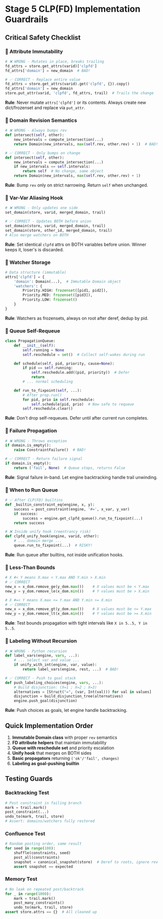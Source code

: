 # Stage 5 CLP(FD) Implementation Guardrails

## Critical Safety Checklist

### 🔴 Attribute Immutability
```python
# ❌ WRONG - Mutates in place, breaks trailing
fd_attrs = store.get_attrs(varid)['clpfd']
fd_attrs['domain'] = new_domain  # BAD!

# ✅ CORRECT - Replace entire value
fd_attrs = store.get_attrs(varid).get('clpfd', {}).copy()
fd_attrs['domain'] = new_domain
store.put_attr(varid, 'clpfd', fd_attrs, trail)  # Trails the change
```

**Rule**: Never mutate `attrs['clpfd']` or its contents. Always create new dict/frozenset and replace via `put_attr`.

### 🔴 Domain Revision Semantics
```python
# ❌ WRONG - Always bumps rev
def intersect(self, other):
    new_intervals = compute_intersection(...)
    return Domain(new_intervals, max(self.rev, other.rev) + 1)  # BAD!

# ✅ CORRECT - Only bumps on change
def intersect(self, other):
    new_intervals = compute_intersection(...)
    if new_intervals == self.intervals:
        return self  # No change, same object
    return Domain(new_intervals, max(self.rev, other.rev) + 1)
```

**Rule**: Bump `rev` only on strict narrowing. Return `self` when unchanged.

### 🔴 Var-Var Aliasing Hook
```python
# ❌ WRONG - Only updates one side
set_domain(store, varid, merged_domain, trail)

# ✅ CORRECT - Updates BOTH before union
set_domain(store, varid, merged_domain, trail)
set_domain(store, other_id, merged_domain, trail)
# Also merge watchers on BOTH
```

**Rule**: Set identical `clpfd` attrs on BOTH variables before union. Winner keeps it, loser's is discarded.

### 🔴 Watcher Storage
```python
# Data structure (immutable)
attrs['clpfd'] = {
    'domain': Domain(...),  # Immutable Domain object
    'watchers': {
        Priority.HIGH: frozenset([pid1, pid2]),
        Priority.MED: frozenset([pid3]),
        Priority.LOW: frozenset()
    }
}
```

**Rule**: Watchers as frozensets, always on root after deref, dedup by pid.

### 🔴 Queue Self-Requeue
```python
class PropagationQueue:
    def __init__(self):
        self.running = None
        self.reschedule = set()  # Collect self-wakes during run

    def schedule(self, pid, priority, cause=None):
        if pid == self.running:
            self.reschedule.add((pid, priority))  # Defer
            return
        # ... normal scheduling

    def run_to_fixpoint(self, ...):
        # After prop.run()
        for pid, prio in self.reschedule:
            self.schedule(pid, prio)  # Now safe to requeue
        self.reschedule.clear()
```

**Rule**: Don't drop self-requeues. Defer until after current run completes.

### 🔴 Failure Propagation
```python
# ❌ WRONG - Throws exception
if domain.is_empty():
    raise ConstraintFailure()  # BAD!

# ✅ CORRECT - Return failure signal
if domain.is_empty():
    return ('fail', None)  # Queue stops, returns False
```

**Rule**: Signal failure in-band. Let engine backtracking handle trail unwinding.

### 🔴 When to Run Queue
```python
# ✅ After CLP(FD) builtins
def _builtin_constraint_eq(engine, x, y):
    success = post_constraint(engine, '#=', x_var, y_var)
    if success:
        success = engine.get_clpfd_queue().run_to_fixpoint(...)
    return success

# ❌ Inside unify hook (reentrancy risk)
def clpfd_unify_hook(engine, varid, other):
    # ... domain merge ...
    queue.run_to_fixpoint(...)  # RISKY!
```

**Rule**: Run queue after builtins, not inside unification hooks.

### 🔴 Less-Than Bounds
```python
# X #< Y means X.max < Y.max AND Y.min > X.min
# ✅ CORRECT
new_x = x_dom.remove_ge(y_dom.max())    # X values must be < Y.max
new_y = y_dom.remove_le(x_dom.min())    # Y values must be > X.min

# X #=< Y means X.max <= Y.max AND Y.min >= X.min
# ✅ CORRECT
new_x = x_dom.remove_gt(y_dom.max())    # X values must be <= Y.max
new_y = y_dom.remove_lt(x_dom.min())    # Y values must be >= X.min
```

**Rule**: Test bounds propagation with tight intervals like `X in 5..5, Y in 5..5`.

### 🔴 Labeling Without Recursion
```python
# ❌ WRONG - Python recursion
def label_vars(engine, vars, ...):
    # ... select var and value ...
    if unify_with_int(engine, var, value):
        return label_vars(engine, rest, ...)  # BAD!

# ✅ CORRECT - Push to goal stack
def push_labeling_choices(engine, vars, ...):
    # Build disjunction: (X=1 ; X=2 ; X=3)
    alternatives = [Struct("=", (var, Int(val))) for val in values]
    disjunction = build_disjunction_tree(alternatives)
    engine.push_goal(disjunction)
```

**Rule**: Push choices as goals, let engine handle backtracking.

## Quick Implementation Order

1. **Immutable Domain class** with proper `rev` semantics
2. **FD attribute helpers** that maintain immutability
3. **Queue with reschedule set** and priority escalation
4. **Unify hook** that merges on BOTH sides
5. **Basic propagators** returning `('ok'/'fail', changes)`
6. **Labeling as goal-pushing builtin**

## Testing Guards

### Backtracking Test
```python
# Post constraint in failing branch
mark = trail.mark()
post_constraint(...)
undo_to(mark, trail, store)
# Assert: domains/watchers fully restored
```

### Confluence Test
```python
# Random posting order, same result
for seed in range(100):
    shuffle(constraints, seed)
    post_all(constraints)
    snapshot = canonical_snapshot(store)  # Deref to roots, ignore rev
    assert snapshot == expected
```

### Memory Test
```python
# No leak on repeated post/backtrack
for _ in range(1000):
    mark = trail.mark()
    post_many_constraints()
    undo_to(mark, trail, store)
assert store.attrs == {}  # All cleaned up
```